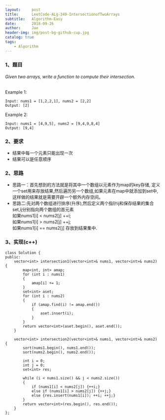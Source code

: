 ```yaml
---
layout:     post
title:      LeetCode-ALg-349-IntersectionofTwoArrays
subtitle:   Algorithm-Easy
date:       2018-09-26
author:     Jae
header-img: img/post-bg-github-cup.jpg
catalog: true
tags:
    - Algorithm
---
```

### 1、题目

###### Given two arrays, write a function to compute their intersection.

Example 1:

    Input: nums1 = [1,2,2,1], nums2 = [2,2]
    Output: [2]

Example 2:

    Input: nums1 = [4,9,5], nums2 = [9,4,9,8,4]
    Output: [9,4]

### 2、要求

- 结果中每一个元素只能出现一次
- 结果可以是任意顺序

### 2、思路

- 思路一：首先想到的方法就是将其中一个数组以元素作为map的key存储,
定义一个set用来存放结果,然后遍历另一个数组,如果元素在map中就添加到set中,
这样做的结果就是需要开辟一个额外内存空间。
- 思路二:先对两个数组进行排序(升序),然后定义两个指针ij和保存结果的集合set,ij分别指向两个数组的首元素<br>
    如果nums1[i] < nums2[j] ++i;<br>
    如果nums1[i] > nums2[j] ++j;<br>
    如果nums1[i] == nums2[j] 存放到结果集中.

### 3、实现(c++)

    class Solution {
    public:
        vector<int> intersection1(vector<int>& nums1, vector<int>& nums2) {
            map<int, int> amap;
            for (int i : nums1)
            {
                amap[i] += 1;
            }
            set<int> aset;
            for (int i : nums2)
            {
                if (amap.find(i) != amap.end())
                {
                    aset.insert(i);
                }
            }
            return vector<int>(aset.begin(), aset.end());
        }

        vector<int> intersection2(vector<int>& nums1, vector<int>& nums2) {
            sort(nums1.begin(), nums1.end());
            sort(nums2.begin(), nums2.end());

            int i = 0;
            int j = 0;
            set<int> res;

            while (i < nums1.size() && j < nums2.size())
            {
                if (nums1[i] < nums2[j]) {++i;}
                else if (nums1[i] > nums2[j]) {++j;}
                else {res.insert(nums1[i]); ++i; ++j;}
            }
            return vector<int>(res.begin(), res.end());
        }
    };
